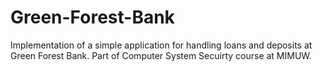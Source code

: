 # Green-Forest-Bank

Implementation of a simple application for handling loans and deposits at Green Forest Bank. Part of Computer System Secuirty course at MIMUW. 

